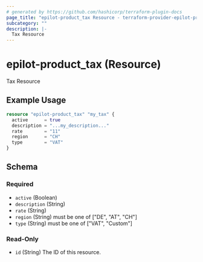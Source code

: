 ```yaml
---
# generated by https://github.com/hashicorp/terraform-plugin-docs
page_title: "epilot-product_tax Resource - terraform-provider-epilot-product"
subcategory: ""
description: |-
  Tax Resource
---
```


# epilot-product_tax (Resource)

Tax Resource

## Example Usage

```terraform
resource "epilot-product_tax" "my_tax" {
  active      = true
  description = "...my_description..."
  rate        = "11"
  region      = "CH"
  type        = "VAT"
}
```

<!-- schema generated by tfplugindocs -->
## Schema

### Required

- `active` (Boolean)
- `description` (String)
- `rate` (String)
- `region` (String) must be one of ["DE", "AT", "CH"]
- `type` (String) must be one of ["VAT", "Custom"]

### Read-Only

- `id` (String) The ID of this resource.


